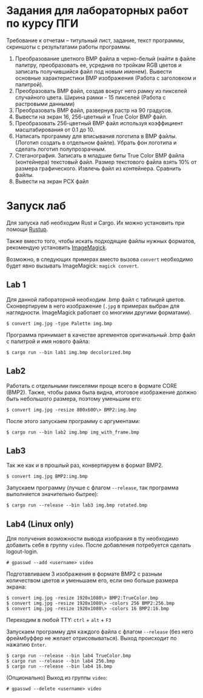 # Задания для лабоpатоpных pабот по куpсу ПГИ

Требование к отчетам – титульный лист, задание, текст программы, скриншоты с результатами работы программы.

1. Пpеобpазование цветного BMP файла в чеpно-белый (найти в файле палитру, пpеобpазовать ее, усреднив по тройкам RGB
   цветов и записать получившийся файл под новым именем). Вывести основные характеристики BMP изображения (Работа с
   заголовком и палитрой).
2. Пpеобpазовать BMP файл, создав вокpуг него pамку из пикселей случайного цвета. Шиpина рамки - 15 пикселей (Работа с
   pастpовыми данными)
3. Пpеобpазовать BMP файл, pазвеpнув pастp на 90 градусов.
4. Вывести на экран 16, 256-цветный и True Color BMP файл.
5. Преобразовать 256-цветный ВМР файл используя коэффициент масштабирования от 0.1 до 10.
6. Написать программу для вписывания логотипа в BMP файлы. (Логотип создать в отдельном файле). Убрать фон логотипа и
   сделать логотип полупрозрачным.
7. Стеганография. Записать в младшие биты True Color BMP файла (контейнера) текстовый файл. Размер текстового файла
   взять 10% от размера графического. Извлечь файл из контейнера. Сравнить файлы.
8. Вывести на экpан PCX файл

# Запуск лаб

Для запуска лаб необходим Rust и Cargo. Их можно установить при помощи [Rustup](https://rustup.rs).

Также вместо того, чтобы искать подходящие файлы нужных форматов, рекомендую
установить [ImageMagick](https://imagemagick.org/script/download.php).

Возможно, в следующих примерах вместо вызова `convert` необходимо будет явно вызывать ImageMagick: `magick convert`.

## Lab 1

Для данной лабораторной необходим .bmp файл с таблицей цветов. Сконвертируем в него изображение (`.jpg` в примерах
выбран для наглядности. ImageMagick работает со многими другими форматами).

    $ convert img.jpg -type Palette img.bmp

Программа принимает в качестве аргементов оригинальный .bmp файл с палитрой и имя нового файла:

    $ cargo run --bin lab1 img.bmp decolorized.bmp

## Lab2

Работать с отдельными пикселями проще всего в формате CORE (BMP2). Также, чтобы рамка была видна, итоговое изображение
должно быть небольшого размера, поэтому уменьшим его:

    $ convert img.jpg -resize 800x600\> BMP2:img.bmp

После этого запускаем программу с аргументами:

    $ cargo run --bin lab2 img.bmp img_with_frame.bmp

## Lab3

Так же как и в прошлый раз, конвертируем в формат BMP2.

    $ convert img.jpg BMP2:img.bmp

Запускаем программу (лучше с флагом `--release`, так программа выполняется значительно бытрее):

    $ cargo run --release --bin lab3 img.bmp rotated.bmp

## Lab4 (Linux only)

Для получения возможности вывода изобрания в tty необходимо добавить себя в группу `video`. После добавления потребуется
сделать logout-login.

    # gpasswd --add <username> video

Подготавливаем 3 изображения в формате BMP2 с разным количеством цветов и уменьшаем его, если оно больше размера экрана:

    $ convert img.jpg -resize 1920х1080\> BMP2:TrueColor.bmp
    $ convert img.jpg -resize 1920х1080\> -colors 256 BMP2:256.bmp
    $ convert img.jpg -resize 1920х1080\> -colors 16 BMP2:16.bmp

Переходим в любой TTY: `ctrl` + `alt` + `F3`

Запускаем программу для каждого файла с флагом `--release` (без него фреймбуффер не желает отрисовываться). Выход
происходит по нажатию `Enter`.

    $ cargo run --release --bin lab4 TrueColor.bmp
    $ cargo run --release --bin lab4 256.bmp
    $ cargo run --release --bin lab4 16.bmp

(Опционально) Выход из группы `video`:

    # gpasswd --delete <username> video
